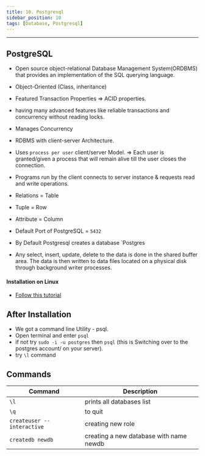 ```yaml
---
title: 10. Postgresql
sidebar_position: 10
tags: [Database, Postgresql]
---
```


---

## PostgreSQL

- Open source object-relational Database Management System(ORDBMS) that provides an implementation of the SQL querying language.
- Object-Oriented (Class, inheritance)
- Featured Transaction Properties => ACID properties.
- having many advanced features like reliable transactions and concurrency without reading locks.
- Manages Concurrency

- RDBMS with client-server Architecture.
- Uses `process per user` client/server Model. => Each user is granted/given a process that will remain alive till the user closes the connection.
- Programs run by the client connects to server instance & requests read and write operations.

- Relations = Table
- Tuple = Row
- Attribute = Column 

- Default Port of PostgreSQL = `5432`
- By Default Postgresql creates a database `Postgres

- Any select, insert, update, delete to the data is done in the shared buffer area. The data is then written to data files located on a physical disk through background writer processes.

#### Installation on Linux
- [Follow this tutorial](https://www.digitalocean.com/community/tutorials/how-to-install-and-use-postgresql-on-ubuntu-18-04)

## After Installation
  - We got a command line Utility - psql. 
  - Open terminal and enter `psql`
  - if not try `sudo -i -u postgres` then `psql` (this is Switching over to the postgres account/ on your server).
  -  try `\l` command

## Commands

| Command                    |              Description              |
|----------------------------|---------------------------------------|
| `\l`                       | prints all databases list             |
| `\q`                       | to quit                               |
| `createuser --interactive` | creating new role                     |
| `createdb newdb`           | creating a new database with name newdb |
